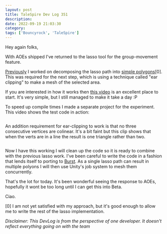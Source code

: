 ```yaml
---
layout: post
title: TaleSpire Dev Log 351
description:
date: 2022-09-19 21:03:30
category:
tags: ['Bouncyrock', 'TaleSpire']
---
```


Hey again folks, 

With AOEs shipped I've returned to the lasso tool for the group-movement feature.

[Previously](https://bouncyrock.com/news/articles/talespire-dev-log-350) I worked on decomposing the lasso path into [simple polygons](https://en.wikipedia.org/wiki/Simple_polygon)[0]. This was required for the next step, which is using a technique called "ear clipping" to make a mesh of the selected area.

If you are interested in how it works then [this video](https://www.youtube.com/watch?v=QAdfkylpYwc) is an excellent place to start. It's very simple, but I still managed to make it take a day :P 

To speed up compile times I made a separate project for the experiment. This video shows the test code in action:

![]()

An addition requirement for ear-clipping to work is that no three consecutive vertices are colinear. It's a bit faint but this clip shows that when the verts are in a line the result is one triangle rather than two.

![]()

Now I have this working I will clean up the code so it is ready to combine with the previous lasso work. I've been careful to write the code in a fashion that lends itself to porting to [Burst](https://docs.unity3d.com/Packages/com.unity.burst@0.2/manual/index.html). As a single lasso path can result in multiple polyons I will then use Unity's job system to mesh them concurrently.

That's the lot for today. It's been wonderful seeing the response to AOEs, hopefully it wont be too long until I can get this into Beta.

Ciao.


[0] I am not yet satisfied with my approach, but it's good enough to allow me to write the rest of the lasso implementation.


*Disclaimer: This DevLog is from the perspective of one developer. It doesn't reflect everything going on with the team*
